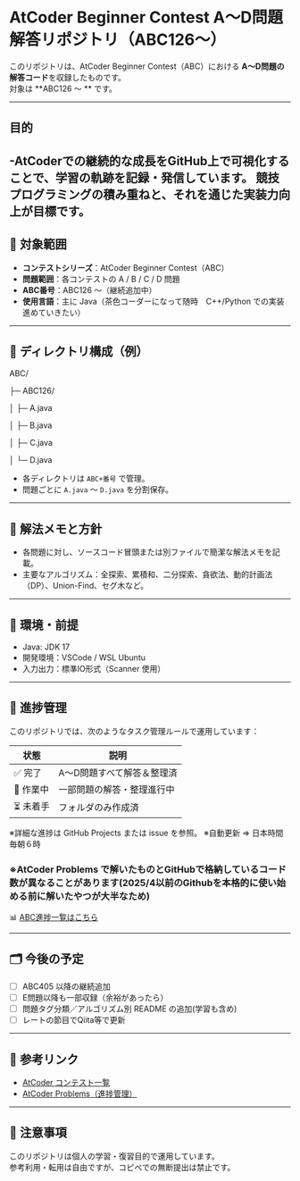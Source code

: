 # AtCoder Beginner Contest A〜D問題 解答リポジトリ（ABC126〜）

このリポジトリは、AtCoder Beginner Contest（ABC）における **A〜D問題の解答コード**を収録したものです。  
対象は **ABC126 〜 ** です。

---

## 目的

-AtCoderでの継続的な成長をGitHub上で可視化することで、学習の軌跡を記録・発信しています。
競技プログラミングの積み重ねと、それを通じた実装力向上が目標です。
---
## 📌 対象範囲

- **コンテストシリーズ**：AtCoder Beginner Contest（ABC）
- **問題範囲**：各コンテストの A / B / C / D 問題
- **ABC番号**：ABC126 〜（継続追加中）
- **使用言語**：主に Java（茶色コーダーになって随時　C++/Python での実装進めていきたい）

---

## 📁 ディレクトリ構成（例）

ABC/

├─ ABC126/

│ ├─ A.java

│ ├─ B.java

│ ├─ C.java

│ └─ D.java


- 各ディレクトリは `ABC+番号` で管理。
- 問題ごとに `A.java` ～ `D.java` を分割保存。

---

## 📘 解法メモと方針

- 各問題に対し、ソースコード冒頭または別ファイルで簡潔な解法メモを記載。
- 主要なアルゴリズム：全探索、累積和、二分探索、貪欲法、動的計画法（DP）、Union-Find、セグ木など。

---

## 🧰 環境・前提

- Java: JDK 17 
- 開発環境：VSCode / WSL Ubuntu
- 入力出力：標準IO形式（Scanner 使用）

---

## 🔧 進捗管理

このリポジトリでは、次のようなタスク管理ルールで運用しています：

| 状態        | 説明                             |
|-------------|----------------------------------|
| ✅ 完了     | A〜D問題すべて解答＆整理済       |
| 🔄 作業中   | 一部問題の解答・整理進行中       |
| ⏳ 未着手   | フォルダのみ作成済               |

※詳細な進捗は GitHub Projects または issue を参照。
※自動更新 => 日本時間 毎朝６時

### ※AtCoder Problems で解いたものとGitHubで格納しているコード数が異なることがあります(2025/4以前のGithubを本格的に使い始める前に解いたやつが大半なため)

📊 [ABC進捗一覧はこちら](./progress.md)


---

## 🗂 今後の予定

- [ ] ABC405 以降の継続追加
- [ ] E問題以降も一部収録（余裕があったら）
- [ ] 問題タグ分類／アルゴリズム別 README の追加(学習も含め)
- [ ] レートの節目でQiita等で更新

---

## 🔗 参考リンク

- [AtCoder コンテスト一覧](https://atcoder.jp/contests/)
- [AtCoder Problems（進捗管理）](https://kenkoooo.com/atcoder/#/table/Y_maekawa)

---

## 📝 注意事項

このリポジトリは個人の学習・復習目的で運用しています。  
参考利用・転用は自由ですが、コピペでの無断提出は禁止です。




